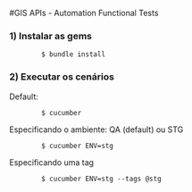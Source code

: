 
#GIS APIs - Automation Functional Tests

### 1) Instalar as gems

            $ bundle install

### 2) Executar os cenários

Default:

            $ cucumber

Especificando o ambiente: QA (default) ou STG

            $ cucumber ENV=stg


Especificando uma tag

            $ cucumber ENV=stg --tags @stg
